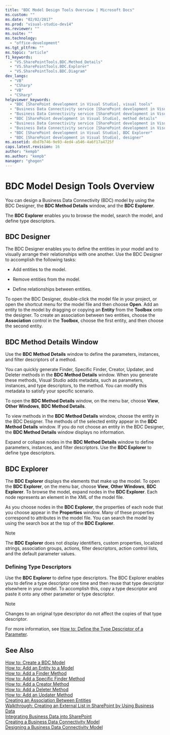 ```yaml
---
title: "BDC Model Design Tools Overview | Microsoft Docs"
ms.custom: ""
ms.date: "02/02/2017"
ms.prod: "visual-studio-dev14"
ms.reviewer: ""
ms.suite: ""
ms.technology: 
  - "office-development"
ms.tgt_pltfrm: ""
ms.topic: "article"
f1_keywords: 
  - "VS.SharePointTools.BDC.Method_Details"
  - "VS.SharePointTools.BDC.Explorer"
  - "VS.SharePointTools.BDC.Diagram"
dev_langs: 
  - "VB"
  - "CSharp"
  - "VB"
  - "CSharp"
helpviewer_keywords: 
  - "BDC [SharePoint development in Visual Studio], visual tools"
  - "Business Data Connectivity service [SharePoint development in Visual Studio], visual tools"
  - "Business Data Connectivity service [SharePoint development in Visual Studio], BDC Explorer"
  - "BDC [SharePoint development in Visual Studio], method details"
  - "Business Data Connectivity service [SharePoint development in Visual Studio], designer"
  - "Business Data Connectivity service [SharePoint development in Visual Studio], method details"
  - "BDC [SharePoint development in Visual Studio], BDC Explorer"
  - "BDC [SharePoint development in Visual Studio], designer"
ms.assetid: dbd7b746-9e93-4ed4-a546-4a6f17a4725f
caps.latest.revision: 16
author: "kempb"
ms.author: "kempb"
manager: "ghogen"
---
```

# BDC Model Design Tools Overview
  You can design a Business Data Connectivity (BDC) model by using the BDC Designer, the **BDC Method Details** window, and the **BDC Explorer**.  
  
 The **BDC Explorer** enables you to browse the model, search the model, and define type descriptors.  
  
## BDC Designer  
 The BDC Designer enables you to define the entities in your model and to visually arrange their relationships with one another. Use the BDC Designer to accomplish the following tasks:  
  
-   Add entities to the model.  
  
-   Remove entities from the model.  
  
-   Define relationships between entities.  
  
 To open the BDC Designer, double-click the model file in your project, or open the shortcut menu for the model file and then choose **Open**. Add an entity to the model by dragging or copying an **Entity** from the **Toolbox** onto the designer. To create an association between two entities, choose the **Association** control in the **Toolbox**, choose the first entity, and then choose the second entity.  
  
## BDC Method Details Window  
 Use the **BDC Method Details** window to define the parameters, instances, and filter descriptors of a method.  
  
 You can quickly generate Finder, Specific Finder, Creator, Updater, and Deleter methods in the **BDC Method Details** window. When you generate these methods, Visual Studio adds metadata, such as parameters, instances, and type descriptors, to the method. You can modify this metadata to satisfy your specific scenario.  
  
 To open the **BDC Method Details** window, on the menu bar, choose **View**, **Other Windows**, **BDC Method Details**.  
  
 To view methods in the **BDC Method Details** window, choose the entity in the BDC Designer. The methods of the selected entity appear in the **BDC Method Details** window. If you do not choose an entity in the BDC Designer, the **BDC Method Details** window displays no information.  
  
 Expand or collapse nodes in the **BDC Method Details** window to define parameters, instances, and filter descriptors. Use the **BDC Explorer** to define type descriptors.  
  
## BDC Explorer  
 The **BDC Explorer** displays the elements that make up the model. To open the **BDC Explorer**, on the menu bar, choose **View**, **Other Windows**, **BDC Explorer**. To browse the model, expand nodes in the **BDC Explorer**. Each node represents an element in the XML of the model file.  
  
 As you choose nodes in the **BDC Explorer**, the properties of each node that you choose appear in the **Properties** window. Many of these properties correspond to attributes in the model file. You can search the model by using the search box at the top of the **BDC Explorer**.  
  
> [!NOTE]  
>  The **BDC Explorer** does not display identifiers, custom properties, localized strings, association groups, actions, filter descriptors, action control lists, and the default parameter values.  
  
### Defining Type Descriptors  
 Use the **BDC Explorer** to define type descriptors. The BDC Explorer enables you to define a type descriptor one time and then reuse that type descriptor elsewhere in your model. To accomplish this, copy a type descriptor and paste it onto any other parameter or type descriptor.  
  
> [!NOTE]  
>  Changes to an original type descriptor do not affect the copies of that type descriptor.  
  
 For more information, see [How to: Define the Type Descriptor of a Parameter](../sharepoint/how-to-define-the-type-descriptor-of-a-parameter.md).  
  
## See Also  
 [How to: Create a BDC Model](../sharepoint/how-to-create-a-bdc-model.md)   
 [How to: Add an Entity to a Model](../sharepoint/how-to-add-an-entity-to-a-model.md)   
 [How to: Add a Finder Method](../sharepoint/how-to-add-a-finder-method.md)   
 [How to: Add a Specific Finder Method](../sharepoint/how-to-add-a-specific-finder-method.md)   
 [How to: Add a Creator Method](../sharepoint/how-to-add-a-creator-method.md)   
 [How to: Add a Deleter Method](../sharepoint/how-to-add-a-deleter-method.md)   
 [How to: Add an Updater Method](../sharepoint/how-to-add-an-updater-method.md)   
 [Creating an Association Between Entities](../sharepoint/creating-an-association-between-entities.md)   
 [Walkthrough: Creating an External List in SharePoint by Using Business Data](../sharepoint/walkthrough-creating-an-external-list-in-sharepoint-by-using-business-data.md)   
 [Integrating Business Data into SharePoint](../sharepoint/integrating-business-data-into-sharepoint.md)   
 [Creating a Business Data Connectivity Model](../sharepoint/creating-a-business-data-connectivity-model.md)   
 [Designing a Business Data Connectivity Model](../sharepoint/designing-a-business-data-connectivity-model.md)  
  
  